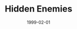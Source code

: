 ---
mission_id: hidden
slug: "hidden-enemies"
editorsChoice:
title: "Hidden Enemies"
authors: 
    - "Ryan Briggs"
date: 1999-02-01
filename: "hidden.zip"
description: "An Imperial spy has informed the Alliance of a gathering of high-ranking Imperial officials at a hidden base on the planet Hoth. Your job is to secure a data tape being carried by one of the officials before overloading the power generator and destroying the base."
cover:
levelReplaced:	SECBASE
difficulty: yes
bm:	no
fme: no
wax: no
three_do: no
voc: no
gmd: no
vue: no
lfd: no
base: "New level from scratch" 
editors: "WDFUSE 2.00"

---